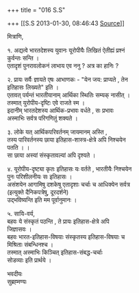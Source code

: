 +++
title = "016 S.S"

+++
[[S.S	2013-01-30, 08:46:43 [Source](https://groups.google.com/g/samskrita/c/Tget3vLYwJ8)]]



मित्राणि,

१. अद्यत्वे भारतदेशस्य युवानः यूरोपीयैः लिखितं ऐतीह्यं प्रश्नं  
कुर्वन्तः सन्ति ।  
एतादृशं पुनरावलोकनं लाभाय एव ननु ? अत्र का हानिः ?

२. प्रायः सर्वैः ज्ञायते एषः आभाणकः - "येन जय: प्राप्यते , तेन  
इतिहासः लिख्यते" इति ।  
एतावत् पर्यन्तं भारतीयानाम् आर्थिका स्थितिः सम्यक् नासीत् ।  
तस्मात् युरोपीय-दृष्टिः एवे राजते स्म ।  
इदानीम् भारतदेशस्य आर्थिक-प्रभावः वर्धते , सः प्रभावः  
अस्माभिः सर्वत्र परिगणितुं शक्यते ।

३. लोके यत् आर्थिकपरिवर्तनम् जायमानम् अस्ति ,  
तस्य पारिवर्तनस्य छाया इतिहास-शास्त्र-क्षेत्रे अपि निश्चयेन  
पतति । ।  
सा छाया अस्यां संस्कृतावल्यां अपि दृश्यते ।

४. यूरोपीय-दृष्ट्या कृतः इतिहासः यः वर्तते , भारतीयैः निश्चयेन  
पुनः परिशीलनीयः सः इतिहासः ।  
असंशयेन आगामिषु दशकेषु एतादृशाः चर्चाः च आधिक्येन सर्वत्र  
(इत्युक्ते दैनिकपत्रेषु, दूरदर्शने)  
उद्भविष्यन्ति इति मम पूर्वानुमानः ।

५. सायि-वर्य,  
बहवः ये संस्कृतं पठन्ति , ते प्रायः इतिहास-क्षेत्रे अपि  
जिज्ञासवः ।  
बहवः भारत-इतिहास-विषयाः संस्कृतस्य इतिहास-विषयाः च  
मिश्रिताः संबन्धिनश्च ।  
तस्मात् अस्माभिः किञ्चित् इतिहास-संबद्ध-चर्चाः  
सोडव्याः इति प्रार्थये ।

भवदीयः  
सुब्रह्‍मण्यः  

